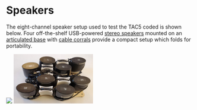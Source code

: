 # Speakers

The eight-channel speaker setup used to test the TAC5 coded is shown below.  Four off-the-shelf USB-powered [stereo speakers](https://www.amazon.com/dp/B07DDK3W5D) mounted on an [articulated base](speaker_mount_x4.pdf) with [cable corrals](speaker_corral.stl) provide a compact setup which folds for portability.

<img src="images/speaker_setup.jpg" width="480" /> <img src="speakers_folded.jpg" width="214" />

